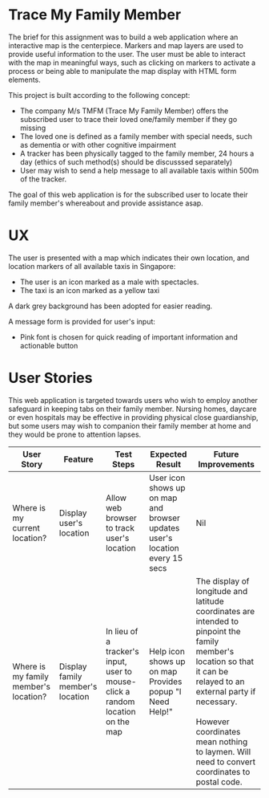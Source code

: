 # Trace My Family Member

The brief for this assignment was to build a web application where an interactive map is the centerpiece. Markers and map layers are used to provide useful information to the user. The user must be able to interact with the map in meaningful ways, such as clicking on markers to activate a process or being able to manipulate the map display with HTML form elements.

This project is built according to the following concept:

- The company M/s TMFM (Trace My Family Member) offers the subscribed user to trace their loved one/family member if they go missing
- The loved one is defined as a family member with special needs, such as dementia or with other cognitive impairment
- A tracker has been physically tagged to the family member, 24 hours a day (ethics of such method(s) should be discusssed separately)
- User may wish to send a help message to all available taxis within 500m of the tracker.

The goal of this web application is for the subscribed user to locate their family member's whereabout and provide assistance asap.

# UX

The user is presented with a map which indicates their own location, and location markers of all available taxis in Singapore:

- The user is an icon marked as a male with spectacles.
- The taxi is an icon marked as a yellow taxi

A dark grey background has been adopted for easier reading.

A message form is provided for user's input:

- Pink font is chosen for quick reading of important information and actionable button

# User Stories

This web application is targeted towards users who wish to employ another safeguard in keeping tabs on their family member. Nursing homes, daycare or even hospitals may be effective in providing physical close guardianship, but some users may wish to companion their family member at home and they would be prone to attention lapses.

| User Story                            | Feature                          | Test Steps                                                                     | Expected Result                                                             | Future Improvements                                                                                                                                                                                                                                                         |
| ------------------------------------- | -------------------------------- | ------------------------------------------------------------------------------ | --------------------------------------------------------------------------- | --------------------------------------------------------------------------------------------------------------------------------------------------------------------------------------------------------------------------------------------------------------------------- |
| Where is my current location?         | Display user's location          | Allow web browser to track user's location                                     | User icon shows up on map and browser updates user's location every 15 secs | Nil                                                                                                                                                                                                                                                                         |
| Where is my family member's location? | Display family member's location | In lieu of a tracker's input, user to mouse-click a random location on the map | Help icon shows up on map<br /> Provides popup "I Need Help!"               | The display of longitude and latitude coordinates are intended to pinpoint the family member's location so that it can be relayed to an external party if necessary. <br/><br/>However coordinates mean nothing to laymen. Will need to convert coordinates to postal code. |
